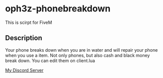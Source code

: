 # oph3z-phonebreakdown
This is scirpt for FiveM

## Description
Your phone breaks down when you are in water and will repair your phone when you use a item. Not only phones, but also cash and black money break down. You can edit them on client.lua

[My Discord Server](https://discord.gg/pqMjS8TarW)
